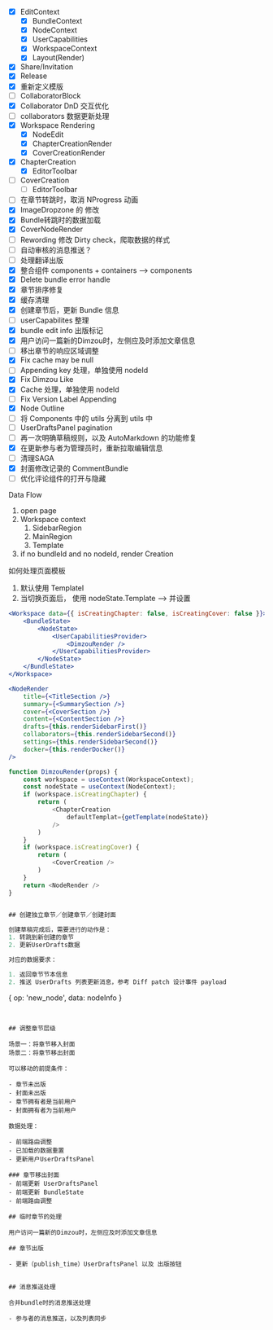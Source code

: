 - [x] EditContext
  - [x] BundleContext
  - [x] NodeContext
  - [x] UserCapabilities
  - [x] WorkspaceContext
  - [x] Layout(Render)
- [x] Share/Invitation
- [x] Release
- [x] 重新定义模版
- [ ] CollaboratorBlock
 - [x] Collaborator DnD 交互优化
 - [ ] collaborators 数据更新处理
- [x] Workspace Rendering
  - [x] NodeEdit
  - [x] ChapterCreationRender
  - [x] CoverCreationRender
- [x] ChapterCreation
  - [x] EditorToolbar
- [ ] CoverCreation
  - [ ] EditorToolbar
- [ ] 在章节转跳时，取消 NProgress 动画
- [x] ImageDropzone 的 修改
- [x] Bundle转跳时的数据加载
- [x] CoverNodeRender
- [ ] Rewording 修改 Dirty check，爬取数据的样式
- [ ] 自动审核的消息推送？
- [ ] 处理翻译出版
- [x] 整合组件 components + containers --> components
- [x] Delete bundle error handle
- [x] 章节排序修复
- [x] 缓存清理 
- [x] 创建章节后，更新 Bundle 信息
- [ ] userCapabilites 整理
- [x] bundle edit info 出版标记
- [x] 用户访问一篇新的Dimzou时，左侧应及时添加文章信息
- [ ] 移出章节的响应区域调整
- [x] Fix cache may be null
- [ ] Appending key 处理，单独使用 nodeId
- [x] Fix Dimzou Like
- [x] Cache 处理，单独使用 nodeId
- [ ] Fix Version Label Appending
- [x] Node Outline
- [ ] 将 Components 中的 utils 分离到 utils 中
- [ ] UserDraftsPanel pagination
- [ ] 再一次明确草稿规则，以及 AutoMarkdown 的功能修复
- [x] 在更新参与者为管理员时，重新拉取编辑信息
- [ ] 清理SAGA
- [x] 封面修改记录的 CommentBundle
- [ ] 优化评论组件的打开与隐藏

Data Flow

1. open page
2. Workspace context
   1. SidebarRegion
   2. MainRegion
   3. Template 
3. if no bundleId and no nodeId, render Creation


如何处理页面模板

1. 默认使用 TemplateI
2. 当切换页面后， 使用 nodeState.Template --> 并设置

```jsx
<Workspace data={{ isCreatingChapter: false, isCreatingCover: false }}> // fallback template
    <BundleState>
        <NodeState>
            <UserCapabilitiesProvider>
                <DimzouRender />
            </UserCapabilitiesProvider>
        </NodeState>
    </BundleState>
</Workspace>
```

```jsx
<NodeRender 
    title={<TitleSection />}
    summary={<SummarySection />}
    cover={<CoverSection />}
    content={<ContentSection />}
    drafts={this.renderSidebarFirst()}
    collaborators={this.renderSidebarSecond()}
    settings={this.renderSidebarSecond()}
    docker={this.renderDocker()}
/>
```

```js
function DimzouRender(props) {
    const workspace = useContext(WorkspaceContext);
    const nodeState = useContext(NodeContext);
    if (workspace.isCreatingChapter) {
        return (
            <ChapterCreation 
                defaultTemplat={getTemplate(nodeState)}
            />
        )
    }
    if (workspace.isCreatingCover) {
        return (
            <CoverCreation />
        )
    }
    return <NodeRender />
}
 

## 创建独立章节／创建章节／创建封面

创建草稿完成后，需要进行的动作是：
1. 转跳到新创建的章节
2. 更新UserDrafts数据

对应的数据要求：

1. 返回章节节本信息
2. 推送 UserDrafts 列表更新消息，参考 Diff patch 设计事件 payload
  ```
  {
      op: 'new_node',
      data: nodeInfo
  }
  ```


## 调整章节层级

场景一：将章节移入封面
场景二：将章节移出封面

可以移动的前提条件：

- 章节未出版
- 封面未出版
- 章节拥有者是当前用户
- 封面拥有者为当前用户

数据处理：

- 前端路由调整
- 已加载的数据重置
- 更新用户UserDraftsPanel

### 章节移出封面
- 前端更新 UserDraftsPanel
- 前端更新 BundleState
- 前端路由调整

## 临时章节的处理

用户访问一篇新的Dimzou时，左侧应及时添加文章信息

## 章节出版

- 更新（publish_time）UserDraftsPanel 以及 出版按钮


## 消息推送处理

合并bundle时的消息推送处理

- 参与者的消息推送，以及列表同步

